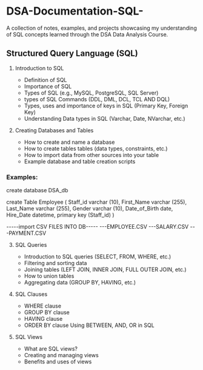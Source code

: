 # DSA-Documentation-SQL-
A collection of notes, examples, and projects showcasing my understanding of SQL concepts learned through the DSA Data Analysis Course.
## Structured Query Language (SQL)
1. Introduction to SQL
    - Definition of SQL
    - Importance of SQL
    - Types of SQL (e.g., MySQL, PostgreSQL, SQL Server)
    - types of SQL Commands (DDL, DML, DCL, TCL AND DQL)
    - Types, uses and importance of keys in SQL (Primary Key, Foreign Key)
    - Understanding Data types in SQL (Varchar, Date, NVarchar, etc.)

2. Creating Databases and Tables
    - How to create and name a database
    - How to create tables tables (data types, constraints, etc.)
    - How to import data from other sources into your table
    - Example database and table creation scripts
###  Examples: 
create database DSA_db

create Table Employee (
Staff_id varchar (10),
First_Name varchar (255),
Last_Name varchar (255),
Gender varchar (10),
Date_of_Birth date,
Hire_Date datetime,
primary key (Staff_id)
)

-----import CSV FILES INTO DB-----
---EMPLOYEE.CSV
---SALARY.CSV
---PAYMENT.CSV

3. SQL Queries
    - Introduction to SQL queries (SELECT, FROM, WHERE, etc.)
    - Filtering and sorting data
    - Joining tables (LEFT JOIN, INNER JOIN, FULL OUTER JOIN, etc.)
    - How to union tables
    - Aggregating data (GROUP BY, HAVING, etc.)

4. SQL Clauses
    - WHERE clause
    - GROUP BY clause
    - HAVING clause
    - ORDER BY clause
      Using BETWEEN, AND, OR in SQL

5. SQL Views
    - What are SQL views?
    - Creating and managing views
    - Benefits and uses of views
  

